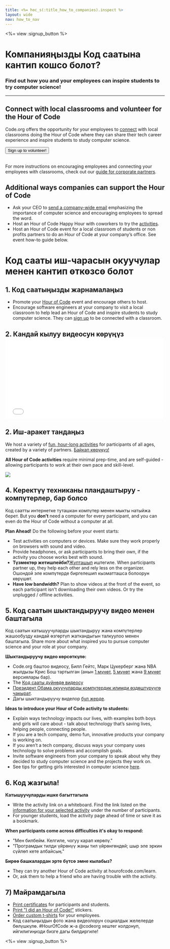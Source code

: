 ```yaml
---
title: <%= hoc_s(:title_how_to_companies).inspect %>
layout: wide
nav: how_to_nav
---
```

<%= view :signup_button %>

# Компанияңызды Код саатына кантип кошсо болот?

### Find out how you and your employees can inspire students to try computer science!

---

## Connect with local classrooms and volunteer for the Hour of Code

Code.org offers the opportunity for your employees to [connect](<%= codeorg_url('/volunteer') %>) with local classrooms doing the Hour of Code where they can share their tech career experience and inspire students to study computer science.

<button>Sign up to volunteer!</button> <br /> <br /></p> 

For more instructions on encouraging employees and connecting your employees with classrooms, check out our [guide for corporate partners](<%= localized_file('/files/hoc-corporate-toolkit.pdf') %>).

## Additional ways companies can support the Hour of Code

- Ask your CEO to [send a company-wide email](<%= resolve_url('/promote/resources#sample-emails') %>) emphasizing the importance of computer science and encouraging employees to spread the word.
- Host an Hour of Code Happy Hour with coworkers to try the [activities](<%= resolve_url('/learn') %>).
- Host an Hour of Code event for a local classroom of students or non profits partners to do an Hour of Code at your company’s office. See event how-to guide below.

# Код сааты иш-чарасын окуучулар менен кантип өткөзсө болот

## 1. Код саатыңызды жарнамалаңыз

- Promote your [Hour of Code](<%= resolve_url('/promote') %>) event and encourage others to host.
- Encourage software engineers at your company to visit a local classroom to help lead an Hour of Code and inspire students to study computer science. They can [sign up](<%= codeorg_url('/volunteer/engineer') %>) to be connected with a classroom.

## 2. Кандай кылуу видеосун көрүңүз <iframe width="500" height="255" src="//www.youtube.com/embed/SrnvvWDm73k" frameborder="0" allowfullscreen mark="crwd-mark"></iframe> 

## 2. Иш-аракет тандаңыз

We host a variety of [fun, hour-long activities](<%= resolve_url('/learn') %>) for participants of all ages, created by a variety of partners. [Байкап көрүңүз!](<%= resolve_url('/learn') %>)

**All Hour of Code activities** require minimal prep-time, and are self-guided - allowing participants to work at their own pace and skill-level.

[![](/images/fit-700/tutorials.png)](<%= resolve_url('/learn') %>)

## 4. Керектүү техниканы пландаштыруу - компүтерлер, бар болсо

Код саатты интернетке туташкан компүтер менен мыкты натыйжа берет. But you **don’t** need a computer for every participant, and you can even do the Hour of Code without a computer at all.

**Plan Ahead!** Do the following before your event starts:

- Test activities on computers or devices. Make sure they work properly on browsers with sound and video.
- Provide headphones, or ask participants to bring their own, if the activity you choose works best with sound.
- **Түзмөктөр жетишпейби?**[Жупташып](https://www.youtube.com/watch?v=vgkahOzFH2Q) иштегиле. When participants partner up, they help each other and rely less on the organizer. Ошондой эле компүтерде биргелешип кызматташса болоорун көрүшөт.
- **Have low bandwidth?** Plan to show videos at the front of the event, so each participant isn't downloading their own videos. Or try the unplugged / offline activities.

## 5. Код саатын шыктандыруучу видео менен баштагыла

Код саатын катышуучуларды шыктандыруу жана компүтерлер жашообузду кандай өзгөртүп жаткандыгын талкуулоо менен баштагыла. Share more about what inspired you to pursue computer science and your role at your company.

**Шыктандыруучу видео көрсөткүлө:**

- Code.org баштоо видеосу, Билл Гейтс, Марк Цукерберг жана NBA жылдызы Крис Бош тартылган (анын [1 мүнөт](https://www.youtube.com/watch?v=qYZF6oIZtfc), [5 мүнөт](https://www.youtube.com/watch?v=nKIu9yen5nc) жана [9 мүнөт](https://www.youtube.com/watch?v=dU1xS07N-FA) версиялары бар).
- The [Код сааты дүйнөдө видеосу](https://www.youtube.com/watch?v=KsOIlDT145A)
- [Президент Обама окуучуларды компүтердик илимди өздөштүрүүгө чакырат](https://www.youtube.com/watch?v=6XvmhE1J9PY).
- Дагы шыктандыруучу виделор [бул жерде](https://www.youtube.com/playlist?list=PLzdnOPI1iJNfpD8i4Sx7U0y2MccnrNZuP).

**Ideas to introduce your Hour of Code activity to students:**

- Explain ways technology impacts our lives, with examples both boys and girls will care about - talk about technology that’s saving lives, helping people, connecting people.
- If you are a tech company, demo fun, innovative products your company is working on.
- If you aren’t a tech company, discuss ways your company uses technology to solve problems and accomplish goals.
- Invite software engineers from your company to speak about why they decided to study computer science and the projects they work on.
- See tips for getting girls interested in computer science [here](<%= codeorg_url('/girls') %>).

## 6. Код жазгыла!

**Катышуучуларды ишке багыттагыла**

- Write the activity link on a whiteboard. Find the link listed on the [information for your selected activity](<%= resolve_url('/learn') %>) under the number of participants.
- For younger students, load the activity page ahead of time or save it as a bookmark.

**When participants come across difficulties it's okay to respond:**

- "Мен билбейм. Келгиле, чогуу карап көрөлү."
- "Програмдык тилди үйрөнүү жаңы тил үйрөнгөндөй; шыр эле эркин сүйлөп кете албайсың."

**Бирөө башкалардан эрте бүтсө эмне кылабыз?**

- They can try another Hour of Code activity at hourofcode.com/learn.
- Or, ask them to help a friend who are having trouble with the activity.

## 7) Майрамдагыла

- [Print certificates](<%= codeorg_url('/certificates') %>) for participants and students.
- [Print "I did an Hour of Code!"](<%= resolve_url('/promote/resources#stickers') %>) stickers.
- [Order custom t-shirts](http://blog.code.org/post/132608499493/hour-of-code-shirts-and-more) for your employees.
- Код саатыңыздын фото жана видеолорун социалдык желелерде бөлүшкүлө. #HourOfCode ж-а @codeorg хештег колдонуп, ийгилигиңизди бизге дагы билдиргиле!

<%= view :signup_button %>